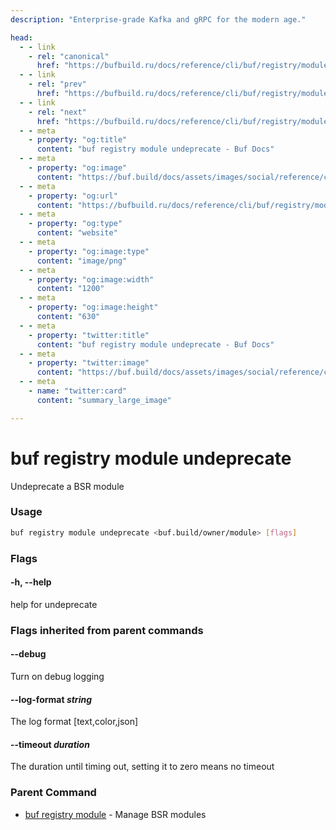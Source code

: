 ```yaml
---
description: "Enterprise-grade Kafka and gRPC for the modern age."

head:
  - - link
    - rel: "canonical"
      href: "https://bufbuild.ru/docs/reference/cli/buf/registry/module/undeprecate/"
  - - link
    - rel: "prev"
      href: "https://bufbuild.ru/docs/reference/cli/buf/registry/module/info/"
  - - link
    - rel: "next"
      href: "https://bufbuild.ru/docs/reference/cli/buf/registry/module/commit/"
  - - meta
    - property: "og:title"
      content: "buf registry module undeprecate - Buf Docs"
  - - meta
    - property: "og:image"
      content: "https://buf.build/docs/assets/images/social/reference/cli/buf/registry/module/undeprecate.png"
  - - meta
    - property: "og:url"
      content: "https://bufbuild.ru/docs/reference/cli/buf/registry/module/undeprecate/"
  - - meta
    - property: "og:type"
      content: "website"
  - - meta
    - property: "og:image:type"
      content: "image/png"
  - - meta
    - property: "og:image:width"
      content: "1200"
  - - meta
    - property: "og:image:height"
      content: "630"
  - - meta
    - property: "twitter:title"
      content: "buf registry module undeprecate - Buf Docs"
  - - meta
    - property: "twitter:image"
      content: "https://buf.build/docs/assets/images/social/reference/cli/buf/registry/module/undeprecate.png"
  - - meta
    - name: "twitter:card"
      content: "summary_large_image"

---
```


# buf registry module undeprecate

Undeprecate a BSR module

### Usage

```sh
buf registry module undeprecate <buf.build/owner/module> [flags]
```

### Flags

#### \-h, --help

help for undeprecate

### Flags inherited from parent commands

#### \--debug

Turn on debug logging

#### \--log-format _string_

The log format \[text,color,json\]

#### \--timeout _duration_

The duration until timing out, setting it to zero means no timeout

### Parent Command

- [buf registry module](../) - Manage BSR modules
